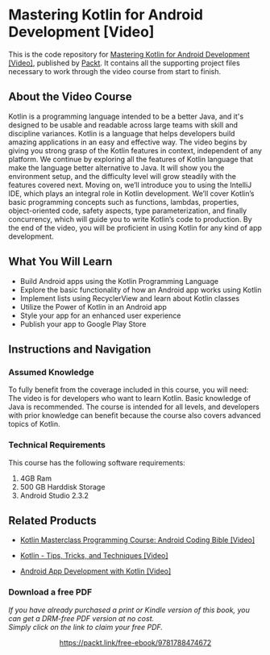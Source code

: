 # Mastering Kotlin for Android Development [Video]
This is the code repository for [Mastering Kotlin for Android Development [Video]](https://www.packtpub.com/application-development/mastering-kotlin-android-development-video?utm_source=github&utm_medium=repository&utm_campaign=9781788474672), published by [Packt](https://www.packtpub.com/?utm_source=github). It contains all the supporting project files necessary to work through the video course from start to finish.
## About the Video Course
Kotlin is a programming language intended to be a better Java, and it's designed to be usable and readable across large teams with skill and discipline variances. Kotlin is a language that helps developers build amazing applications in an easy and effective way. 
The video begins by giving you strong grasp of the Kotlin features in context, independent of any platform. We continue by exploring all the features of Kotlin language that make the language better alternative to Java. It will show you the environment setup, and the difficulty level will grow steadily with the features covered next. 
Moving on, we’ll introduce you to using the IntelliJ IDE, which plays an integral role in Kotlin development. We’ll cover Kotlin’s basic programming concepts such as functions, lambdas, properties, object-oriented code, safety aspects, type parameterization, and finally concurrency, which will guide you to write Kotlin’s code to production. By the end of the video, you will be proficient in using Kotlin for any kind of app development.

<H2>What You Will Learn</H2>
<DIV class=book-info-will-learn-text>
<UL>
<LI>Build Android apps using the Kotlin Programming Language 
<LI>Explore the basic functionality of how an Android app works using Kotlin 
<LI>Implement lists using RecyclerView and learn about Kotlin classes 
<LI>Utilize the Power of Kotlin in an Android app 
<LI>Style your app for an enhanced user experience 
<LI>Publish your app to Google Play Store </LI></UL></DIV>

## Instructions and Navigation
### Assumed Knowledge
To fully benefit from the coverage included in this course, you will need:<br/>
The video is for developers who want to learn Kotlin. Basic knowledge of Java is recommended. The course is intended for all levels, and developers with prior knowledge can benefit because the course also covers advanced topics of Kotlin.
### Technical Requirements
This course has the following software requirements:<br/>
1. 4GB Ram
2. 500 GB Harddisk Storage
3. Android Studio 2.3.2

## Related Products
* [Kotlin Masterclass Programming Course: Android Coding Bible [Video]](https://www.packtpub.com/application-development/kotlin-masterclass-programming-course-android-coding-bible-video?utm_source=github&utm_medium=repository&utm_campaign=9781838644024)

* [Kotlin - Tips, Tricks, and Techniques [Video]](https://www.packtpub.com/application-development/kotlin-tips-tricks-and-techniques-video?utm_source=github&utm_medium=repository&utm_campaign=9781789349641)

* [Android App Development with Kotlin [Video]](https://www.packtpub.com/application-development/android-app-development-kotlin-video?utm_source=github&utm_medium=repository&utm_campaign=9781788993876)

### Download a free PDF

 <i>If you have already purchased a print or Kindle version of this book, you can get a DRM-free PDF version at no cost.<br>Simply click on the link to claim your free PDF.</i>
<p align="center"> <a href="https://packt.link/free-ebook/9781788474672">https://packt.link/free-ebook/9781788474672 </a> </p>